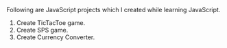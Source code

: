 Following are JavaScript projects 
which I created while learning JavaScript.

1. Create TicTacToe game.
2. Create SPS game.
3. Create Currency Converter.
